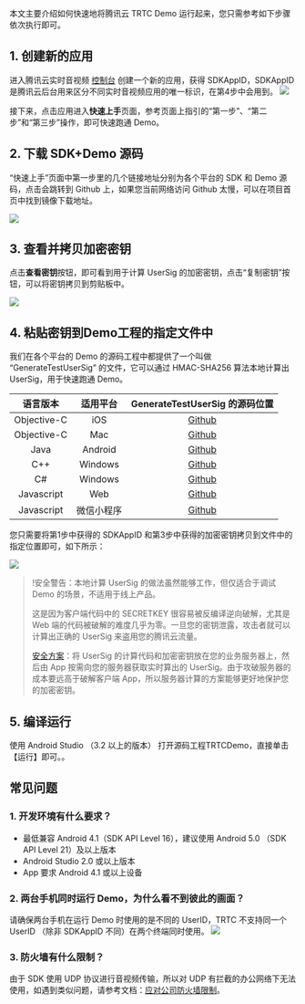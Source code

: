 本文主要介绍如何快速地将腾讯云 TRTC Demo 运行起来，您只需参考如下步骤依次执行即可。

## 1. 创建新的应用
进入腾讯云实时音视频 [控制台](https://console.cloud.tencent.com/rav) 创建一个新的应用，获得 SDKAppID，SDKAppID 是腾讯云后台用来区分不同实时音视频应用的唯一标识，在第4步中会用到。
![](https://main.qcloudimg.com/raw/b9d211494b6ec8fcea765d1518b228a1.png)

接下来，点击应用进入**快速上手**页面，参考页面上指引的“第一步”、“第二步”和“第三步”操作，即可快速跑通 Demo。

## 2. 下载 SDK+Demo 源码
“快速上手”页面中第一步里的几个链接地址分别为各个平台的 SDK 和 Demo 源码，点击会跳转到 Github 上，如果您当前网络访问 Github 太慢，可以在项目首页中找到镜像下载地址。

![](https://main.qcloudimg.com/raw/d56b4e4434da42d1a3b8e3540cf6718e.png)

## 3. 查看并拷贝加密密钥
点击**查看密钥**按钮，即可看到用于计算 UserSig 的加密密钥，点击“复制密钥”按钮，可以将密钥拷贝到剪贴板中。

![](https://main.qcloudimg.com/raw/5843542ec2e0446d326d7d44f96a5ec0.png)

<h2 id="CopyKey"> 4. 粘贴密钥到Demo工程的指定文件中 </h2>
我们在各个平台的 Demo 的源码工程中都提供了一个叫做 “GenerateTestUserSig” 的文件，它可以通过 HMAC-SHA256 算法本地计算出 UserSig，用于快速跑通 Demo。

| 语言版本 |  适用平台 | GenerateTestUserSig 的源码位置 |
|:---------:|:---------:|:---------:|
| Objective-C | iOS  | [Github](https://github.com/tencentyun/TRTCSDK/tree/master/iOS/TRTCDemo/TRTC/GenerateTestUserSig.h)|
| Objective-C | Mac  | [Github](https://github.com/tencentyun/TRTCSDK/tree/master/Mac/TRTCDemo/TRTC/GenerateTestUserSig.h)|
| Java | Android  | [Github](https://github.com/tencentyun/TRTCSDK/tree/master/Android/TRTCDemo/app/src/main/java/com/tencent/liteav/demo/trtc/debug/GenerateTestUserSig.java) |
| C++ | Windows | [Github](https://github.com/tencentyun/TRTCSDK/tree/master/Windows/DuilibDemo/GenerateTestUserSig.h)|
| C# | Windows | [Github](https://github.com/tencentyun/TRTCSDK/tree/master/Windows/CSharpDemo/GenerateTestUserSig.cs)|
| Javascript | Web | [Github](https://github.com/tencentyun/TRTCSDK/tree/master/H5/js/debug/GenerateTestUserSig.js)|
| Javascript | 微信小程序 | [Github](https://github.com/tencentyun/TRTCSDK/tree/master/WXMini/pages/webrtc-room/debug/GenerateTestUserSig.js)|

您只需要将第1步中获得的 SDKAppID 和第3步中获得的加密密钥拷贝到文件中的指定位置即可，如下所示：

![](https://main.qcloudimg.com/raw/33aaae61fe949f3fbee881f0e7ea4e05.png)

> !安全警告：本地计算 UserSig 的做法虽然能够工作，但仅适合于调试 Demo 的场景，不适用于线上产品。
> 
> 这是因为客户端代码中的 SECRETKEY 很容易被反编译逆向破解，尤其是 Web 端的代码被破解的难度几乎为零。一旦您的密钥泄露，攻击者就可以计算出正确的 UserSig 来盗用您的腾讯云流量。
> 
> [安全方案](https://cloud.tencent.com/document/product/454/14548#Server)：将 UserSig 的计算代码和加密密钥放在您的业务服务器上，然后由 App 按需向您的服务器获取实时算出的 UserSig。由于攻破服务器的成本要远高于破解客户端 App，所以服务器计算的方案能够更好地保护您的加密密钥。

## 5. 编译运行
使用 Android Studio （3.2 以上的版本） 打开源码工程TRTCDemo，直接单击【运行】即可。。

## 常见问题

### 1. 开发环境有什么要求？
- 最低兼容 Android 4.1（SDK API Level 16），建议使用 Android 5.0 （SDK API Level 21）及以上版本
- Android Studio 2.0 或以上版本
- App 要求 Android 4.1 或以上设备

### 2. 两台手机同时运行 Demo，为什么看不到彼此的画面？
请确保两台手机在运行 Demo 时使用的是不同的 UserID，TRTC 不支持同一个 UserID （除非 SDKAppID 不同）在两个终端同时使用。
![](https://main.qcloudimg.com/raw/c7b1589e1a637cf502c6728f3c3c4f99.png)

### 3. 防火墙有什么限制？
由于 SDK 使用 UDP 协议进行音视频传输，所以对 UDP 有拦截的办公网络下无法使用，如遇到类似问题，请参考文档：[应对公司防火墙限制](https://cloud.tencent.com/document/product/647/34399)。
